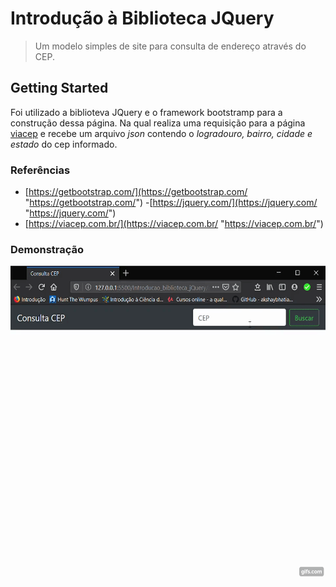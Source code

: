# Introdução à Biblioteca JQuery
> Um modelo simples de site para consulta de endereço através do CEP.

## Getting Started
Foi utilizado a biblioteva JQuery e o framework bootstramp para a construção dessa página. Na qual realiza uma requisição para a página [viacep](https://viacep.com.br/ "viacep") e recebe um arquivo *json* contendo o *logradouro, bairro, cidade e estado* do cep informado. 

### Referências
- [https://getbootstrap.com/](https://getbootstrap.com/ "https://getbootstrap.com/")
-[https://jquery.com/](https://jquery.com/ "https://jquery.com/")
- [https://viacep.com.br/](https://viacep.com.br/ "https://viacep.com.br/")

### Demonstração
<img src="tela_consultacep.gif" width="550" height="500"/>